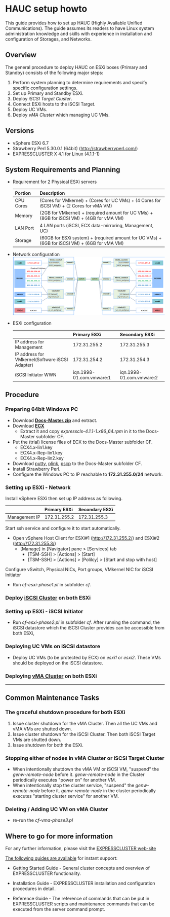 # HAUC setup howto

This guide provides how to set up HAUC (Highly Available Unified Communications). The guide assumes its readers to have Linux system administration knowledge and skills with experience in installation and configuration of Storages, and Networks.


## Overview

The general procedure to deploy HAUC on ESXi boxes (Primary and Standby) consists of the following major steps:

1. Perform system planning to determine requirements and specify specific configuration settings.
2. Set up Primary and Standby ESXi.
3. Deploy *iSCSI Target Cluster*.
4. Connect ESXi hosts to the iSCSI Target.
5. Deploy UC VMs.
6. Deploy *vMA Cluster* which managing UC VMs.
    

## Versions
- vSphere ESXi 6.7
- Strawberry Perl 5.30.0.1 (64bit)   (http://strawberryperl.com/)
- EXPRESSCLUSTER X 4.1 for Linux (4.1.1-1)

## System Requirements and Planning

* Requirement for 2 Physical ESXi servers

  | Portion	| Description 
  |:--		|:--
  | CPU Cores	| (Cores for VMkernel) + (Cores for UC VMs) +   (4 Cores for iSCSI VM) + (2 Cores for vMA VM)
  | Memory	| (2GB for VMkernel) + (required amount for UC   VMs) + (8GB for iSCSI VM) + (4GB for vMA VM)
  | LAN Port	| 4 LAN ports (iSCSI, ECX data-mirroring,   Management, UC)
  | Storage	| (60GB for ESXi system) + (required amount   for UC VMs) + (6GB for iSCSI VM) + (6GB for vMA VM)

* Network configuration
  ![Network configuraiton](HAUC-NW-Configuration.png)

* ESXi configuration

  |							|   Primary ESXi			| Secondary ESXi	  	|
  |:---							|:---  					|:---			  	|
  | IP address for Management				|   172.31.255.2			| 172.31.255.3		  	|
  | IP address for VMkernel(Software iSCSI Adapter)	|   172.31.254.2			| 172.31.254.3		  	|
  | iSCSI Initiator WWN					|   iqn.1998-01.com.vmware:1		|  iqn.1998-01.com.vmware:2 	|
  
## Procedure

### Preparing 64bit Windows PC
- Download [**Docs-Master.zip**](https://github.com/mkazuyuki/docs/archive/master.zip) and extract.
- Download [**ECX**](https://www.nec.com/en/global/prod/expresscluster/en/trial/zip/ecx41l_x64.zip)
	-  Extract it and copy *expresscls-4.1.1-1.x86_64.rpm* in it to the Docs-Master subfolder CF.
- Put the (trial) license files of ECX to the Docs-Master subfolder CF.
	- ECX4.x-lin1.key
	- ECX4.x-Rep-lin1.key
	- ECX4.x-Rep-lin2.key
- Download
	[putty](https://the.earth.li/~sgtatham/putty/latest/w64/putty.exe),
	[plink](https://the.earth.li/~sgtatham/putty/latest/w64/plink.exe),
	[pscp](https://the.earth.li/~sgtatham/putty/latest/w64/pscp.exe)
  to the Docs-Master subfolder CF.
- Install Strawberry Perl.
- Configure the Windows PC to IP reachable to **172.31.255.0/24** network.

### Setting up ESXi - Network

Install vSphere ESXi then set up IP address as following.

|		| Primary ESXi	| Secondary ESXi	|
|:---		|:---		|:---			|
| Management IP	| 172.31.255.2	| 172.31.255.3		|

Start ssh service and configure it to start automatically.
- Open vSphere Host Client for ESXi#1 (http://172.31.255.2/) and ESXi#2 (http://172.31.255.3/)
  - [Manage] in [Navigator] pane > [Services] tab
    - [TSM-SSH] >  [Actions] > [Start]
    - [TSM-SSH] >  [Actions] > [Polilcy] > [Start and stop with host]

Configure vSwitch, Physical NICs, Port groups, VMkernel NIC for iSCSI Initiator
- Run *cf-esxi-phase1.pl* in subfolder *cf*.

### Deploy [iSCSI Cluster](iSCSI-cluster.md) on both ESXi

### Setting up ESXi - iSCSI Initiator
- Run *cf-esxi-phase2.pl* in subfolder *cf*.
  After running the command, the iSCSI datastore which the iSCSI Cluster provides can be accessible from both ESXi,

### Deploying UC VMs on iSCSI datastore
- Deploy UC VMs (to be protected by ECX) on *esxi1* or *esxi2*.
  These VMs should be deployed on the iSCSI datastore.

### Deploying [vMA Cluster](vMA-cluster.md) on both ESXi

----

## Common Maintenance Tasks

### The graceful shutdown procedure for both ESXi
1. Issue cluster shutdown for the vMA Cluster. Then all the UC VMs and vMA VMs are shutted down.
2. Issue cluster shutdown for the iSCSI Cluster. Then both iSCSI Target VMs are shutted down.
3. Issue shutdown for both the ESXi.

### Stopping either of nodes in vMA Cluster or iSCSI Target Cluster
- When intentionally shutdown the vMA VM or iSCSI VM, "suspend" the *genw-remote-node* before it. *genw-remote-node* in the Cluster periodically executes "power on" for another VM. 
- When intentionally stop the cluster service, "suspend" the *genw-remote-node* before it. *genw-remote-node* in the cluster periodically executes "starting cluster service" for another VM.

### Deleting / Adding UC VM on vMA Cluster
- re-run the *cf-vma-phase3.pl*


## Where to go for more information

For any further information, please visit the [EXPRESSCLUSTER web-site](http://www.nec.com/expresscluster)

[The following guides are available](http://www.nec.com/global/prod/expresscluster/en/support/manuals.html) for instant support:  

- Getting Started Guide - General cluster concepts and overview of EXPRESSCLUSTER functionality.

- Installation Guide - EXPRESSCLUSTER installation and configuration procedures in detail.

- Reference Guide - The reference of commands that can be put in EXPRESSCLUSTER scripts and maintenance commands that can be executed from the server command prompt.

<!--

----

## Disclaimer

NEC Corporation assumes no responsibility for technical or editorial mistakes in or omissions from this document. To obtain the benefits of the product, it is the customers responsibility to install and use the product in accordance with this document. The copyright for the contents of this document belongs to NEC Corporation.

## Revision history

- 2017.08.28 Miyamoto Kazuyuki	1st issue
- 2018.10.22 Miyamoto Kazuyuki	2nd issue
- 2019.06.27 Miyamoto Kazuyuki	3rd issue

-->
